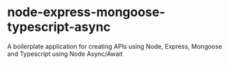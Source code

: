 # node-express-mongoose-typescript-async
A boilerplate application for creating APIs using Node, Express, Mongoose and Typescript using Node Async/Await
